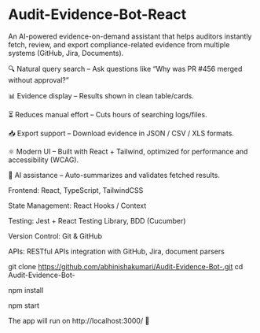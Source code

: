 # Audit-Evidence-Bot-React

An AI-powered evidence-on-demand assistant that helps auditors instantly fetch, review, and export compliance-related evidence from multiple systems (GitHub, Jira, Documents).

🔍 Natural query search – Ask questions like “Why was PR #456 merged without approval?”

📊 Evidence display – Results shown in clean table/cards.

⏳ Reduces manual effort – Cuts hours of searching logs/files.

📥 Export support – Download evidence in JSON / CSV / XLS formats.

⚛️ Modern UI – Built with React + Tailwind, optimized for performance and accessibility (WCAG).

🤖 AI assistance – Auto-summarizes and validates fetched results.

Frontend: React, TypeScript, TailwindCSS

State Management: React Hooks / Context

Testing: Jest + React Testing Library, BDD (Cucumber)

Version Control: Git & GitHub

APIs: RESTful APIs integration with GitHub, Jira, document parsers

git clone https://github.com/abhinishakumari/Audit-Evidence-Bot-.git
cd Audit-Evidence-Bot-

npm install

npm start

The app will run on http://localhost:3000/
 🎉
